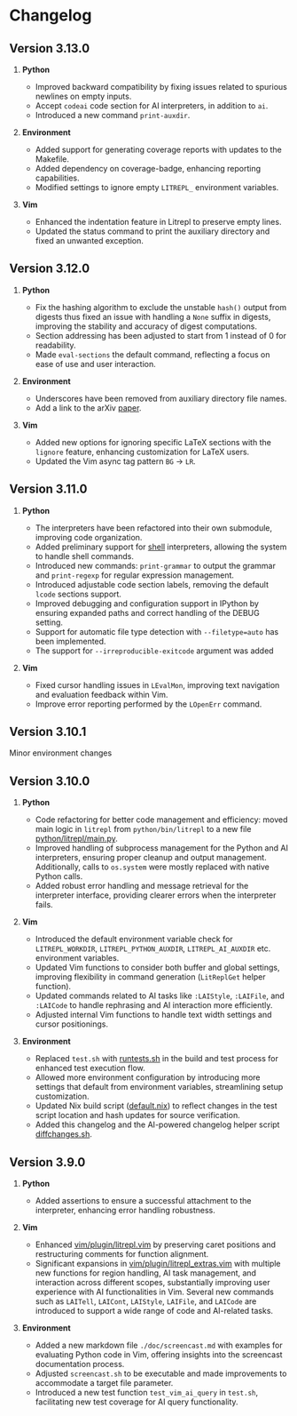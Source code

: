 <!--
vim: tw=80
-->
Changelog
=========

Version 3.13.0
--------------

1. **Python**
   - Improved backward compatibility by fixing issues related to spurious
     newlines on empty inputs.
   - Accept `codeai` code section for AI interpreters, in addition to `ai`.
   - Introduced a new command `print-auxdir`.

2. **Environment**
   - Added support for generating coverage reports with updates to the Makefile.
   - Added dependency on coverage-badge, enhancing reporting capabilities.
   - Modified settings to ignore empty `LITREPL_` environment variables.

3. **Vim**
   - Enhanced the indentation feature in Litrepl to preserve empty lines.
   - Updated the status command to print the auxiliary directory and fixed an
     unwanted exception.

Version 3.12.0
--------------

1. **Python**
   - Fix the hashing algorithm to exclude the unstable `hash()` output from
     digests thus fixed an issue with handling a `None` suffix in digests,
     improving the stability and accuracy of digest computations.
   - Section addressing has been adjusted to start from 1 instead of 0 for
     readability.
   - Made `eval-sections` the default command, reflecting a focus on ease of use
     and user interaction.

2. **Environment**
   - Underscores have been removed from auxiliary directory file names.
   - Add a link to the arXiv [paper](https://arxiv.org/abs/2501.10738).

3. **Vim**
   - Added new options for ignoring specific LaTeX sections with the `lignore`
     feature, enhancing customization for LaTeX users.
   - Updated the Vim async tag pattern `BG` -> `LR`.


Version 3.11.0
--------------

1. **Python**
   - The interpreters have been refactored into their own submodule, improving
     code organization.
   - Added preliminary support for
     [shell](./python/litrepl/interpreters/shell.py) interpreters, allowing the
     system to handle shell commands.
   - Introduced new commands: `print-grammar` to output the grammar and
     `print-regexp` for regular expression management.
   - Introduced adjustable code section labels, removing the default `lcode`
     sections support.
   - Improved debugging and configuration support in IPython by ensuring
     expanded paths and correct handling of the DEBUG setting.
   - Support for automatic file type detection with `--filetype=auto` has been
     implemented.
   - The support for `--irreproducible-exitcode` argument was added

2. **Vim**
   - Fixed cursor handling issues in `LEvalMon`, improving text navigation and
     evaluation feedback within Vim.
   - Improve error reporting performed by the `LOpenErr` command.

Version 3.10.1
--------------

Minor environment changes

Version 3.10.0
--------------

1. **Python**
   - Code refactoring for better code management and efficiency: moved main
     logic in `litrepl` from `python/bin/litrepl` to a new file
     [python/litrepl/main.py](./python/litrepl/main.py).
   - Improved handling of subprocess management for the Python and AI
     interpreters, ensuring proper cleanup and output management. Additionally,
     calls to `os.system` were mostly replaced with native Python calls.
   - Added robust error handling and message retrieval for the interpreter
     interface, providing clearer errors when the interpreter fails.

2. **Vim**
   - Introduced the default environment variable check for `LITREPL_WORKDIR`,
     `LITREPL_PYTHON_AUXDIR`, `LITREPL_AI_AUXDIR` etc. environment variables.
   - Updated Vim functions to consider both buffer and global settings,
     improving flexibility in command generation (`LitReplGet` helper function).
   - Updated commands related to AI tasks like `:LAIStyle`, `:LAIFile`, and
     `:LAICode` to handle rephrasing and AI interaction more efficiently.
   - Adjusted internal Vim functions to handle text width settings and cursor
     positionings.

3. **Environment**
   - Replaced `test.sh` with [runtests.sh](./sh/runtests.sh) in the build and test
     process for enhanced test execution flow.
   - Allowed more environment configuration by introducing more settings that
     default from environment variables, streamlining setup customization.
   - Updated Nix build script ([default.nix](./default.nix)) to reflect changes
     in the test script location and hash updates for source verification.
   - Added this changelog and the AI-powered changelog helper script
     [diffchanges.sh](./sh/diffchanges.sh).

Version 3.9.0
-------------

1. **Python**
   - Added assertions to ensure a successful attachment to the interpreter,
     enhancing error handling robustness.

2. **Vim**
   - Enhanced [vim/plugin/litrepl.vim](./vim/plugin/litrepl.vim) by preserving
     caret positions and restructuring comments for function alignment.
   - Significant expansions in
     [vim/plugin/litrepl_extras.vim](./vim/plugin/litrepl_extras.vim) with
     multiple new functions for region handling, AI task management, and
     interaction across different scopes, substantially improving user
     experience with AI functionalities in Vim. Several new commands such as
     `LAITell`, `LAICont`, `LAIStyle`, `LAIFile`, and `LAICode` are introduced
     to support a wide range of code and AI-related tasks.

3. **Environment**
   - Added a new markdown file `./doc/screencast.md` with examples for
     evaluating Python code in Vim, offering insights into the screencast
     documentation process.
   - Adjusted `screencast.sh` to be executable and made improvements to
     accommodate a target file parameter.
   - Introduced a new test function `test_vim_ai_query` in `test.sh`,
     facilitating new test coverage for AI query functionality.

